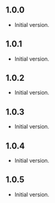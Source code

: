 ## 1.0.0

- Initial version.

## 1.0.1

- Initial version.

## 1.0.2

- Initial version.

## 1.0.3

- Initial version.

## 1.0.4

- Initial version.

## 1.0.5

- Initial version.